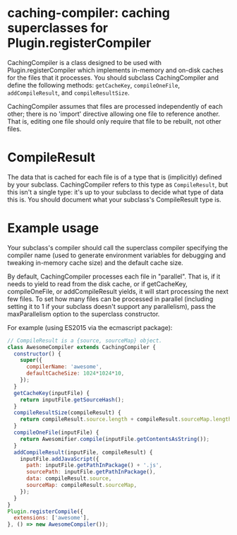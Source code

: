 # caching-compiler: caching superclasses for Plugin.registerCompiler

CachingCompiler is a class designed to be used with Plugin.registerCompiler
which implements in-memory and on-disk caches for the files that it processes.
You should subclass CachingCompiler and define the following methods:
`getCacheKey`, `compileOneFile`, `addCompileResult`, and `compileResultSize`.

CachingCompiler assumes that files are processed independently of each other;
there is no 'import' directive allowing one file to reference another.  That is,
editing one file should only require that file to be rebuilt, not other files.

# CompileResult

The data that is cached for each file is of a type that is (implicitly) defined
by your subclass. CachingCompiler refers to this type as `CompileResult`, but
this isn't a single type: it's up to your subclass to decide what type of data
this is.  You should document what your subclass's CompileResult type is.

# Example usage

Your subclass's compiler should call the superclass compiler specifying the
compiler name (used to generate environment variables for debugging and tweaking
in-memory cache size) and the default cache size.

By default, CachingCompiler processes each file in "parallel". That is, if it
needs to yield to read from the disk cache, or if getCacheKey, compileOneFile,
or addCompileResult yields, it will start processing the next few files. To set
how many files can be processed in parallel (including setting it to 1 if your
subclass doesn't support any parallelism), pass the maxParallelism option to the
superclass constructor.

For example (using ES2015 via the ecmascript package):

```js
// CompileResult is a {source, sourceMap} object.
class AwesomeCompiler extends CachingCompiler {
  constructor() {
    super({
      compilerName: 'awesome',
      defaultCacheSize: 1024*1024*10,
    });
  }
  getCacheKey(inputFile) {
    return inputFile.getSourceHash();
  }
  compileResultSize(compileResult) {
    return compileResult.source.length + compileResult.sourceMap.length;
  }
  compileOneFile(inputFile) {
    return Awesomifier.compile(inputFile.getContentsAsString());
  }
  addCompileResult(inputFile, compileResult) {
    inputFile.addJavaScript({
      path: inputFile.getPathInPackage() + '.js',
      sourcePath: inputFile.getPathInPackage(),
      data: compileResult.source,
      sourceMap: compileResult.sourceMap,
    });
  }
}
Plugin.registerCompile({
  extensions: ['awesome'],
}, () => new AwesomeCompiler());
```
